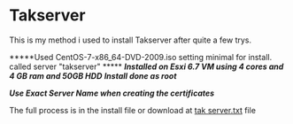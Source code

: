 # Takserver

This is my method i used to install Takserver after quite a few trys.

*****Used CentOS-7-x86_64-DVD-2009.iso  setting minimal for install. called server "takserver" *****
*****Installed on Esxi 6.7 VM using 4 cores and 4 GB ram and 50GB HDD*****
*****Install done as root*****

*****Use Exact Server Name when creating the certificates*****

The full process is in the install file or download at [tak server.txt](https://github.com/helfirex/Takserver/files/9099895/tak.server.txt) file
